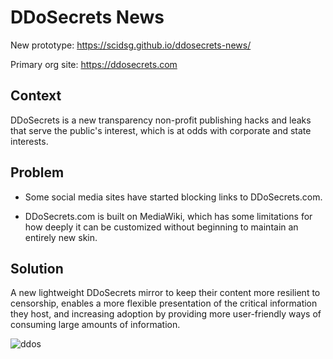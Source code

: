 # DDoSecrets News

New prototype: https://scidsg.github.io/ddosecrets-news/

Primary org site: https://ddosecrets.com

## Context

DDoSecrets is a new transparency non-profit publishing hacks and leaks that serve the public's interest, which is at odds with corporate and state interests. 

## Problem

- Some social media sites have started blocking links to DDoSecrets.com. 

- DDoSecrets.com is built on MediaWiki, which has some limitations for how deeply it can be customized without beginning to maintain an entirely new skin.

## Solution

A new lightweight DDoSecrets mirror to keep their content more resilient to censorship, enables a more flexible presentation of the critical information they host, and increasing adoption by providing more user-friendly ways of consuming large amounts of information.

![ddos](https://user-images.githubusercontent.com/28545431/217685125-1c65c20b-da8e-4bf8-bdde-a0287bbeb57d.png)
